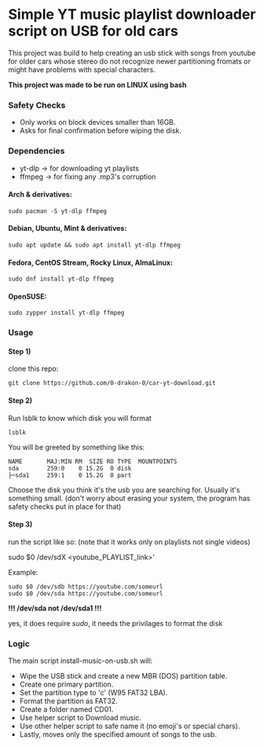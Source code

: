 # Simple YT music playlist downloader script on USB for old cars

This project was build to help creating an usb stick with songs from youtube for older cars whose stereo do not recognize newer partitioning fromats or might have problems with special characters.

**This project was made to be run on LINUX using bash**

### Safety Checks
* Only works on block devices smaller than 16GB.
* Asks for final confirmation before wiping the disk.


### Dependencies
 * yt-dlp -> for downloading yt playlists
 * ffmpeg -> for fixing any .mp3's corruption

#### Arch & derivatives:
```
sudo pacman -S yt-dlp ffmpeg
```

#### Debian, Ubuntu, Mint & derivatives:
```
sudo apt update && sudo apt install yt-dlp ffmpeg
```

#### Fedora, CentOS Stream, Rocky Linux, AlmaLinux:
```
sudo dnf install yt-dlp ffmpeg
```

#### OpenSUSE:
```
sudo zypper install yt-dlp ffmpeg
```

### Usage

#### Step 1)
clone this repo:

```
git clone https://github.com/0-drakon-0/car-yt-download.git
```

#### Step 2)
Run lsblk to know which disk you will format

```
lsblk
```

You will be greeted by something like this:

```
NAME       MAJ:MIN RM  SIZE RO TYPE  MOUNTPOINTS
sda        259:0    0 15.2G  0 disk
├─sda1     259:1    0 15.2G  0 part
```

Choose the disk you think it's the usb you are searching for. Usually it's something small. (don't worry about erasing your system, the program has safety checks put in place for that)

#### Step 3)
run the script like so: (note that it works only on playlists not single videos)

sudo $0 /dev/sdX <youtube_PLAYLIST_link>'

Example:
```
sudo $0 /dev/sdb https://youtube.com/someurl
sudo $0 /dev/sda https://youtube.com/someurl
```

**!!! /dev/sda not /dev/sda1 !!!**

yes, it does require *sudo*, it needs the privilages to format the disk

### Logic

The main script install-music-on-usb.sh will:

* Wipe the USB stick and create a new MBR (DOS) partition table.
* Create one primary partition.
* Set the partition type to 'c' (W95 FAT32 LBA).
* Format the partition as FAT32.
* Create a folder named CD01.
* Use helper script to Download music.
* Use other helper script to safe name it (no emoji's or special chars).
* Lastly, moves only the specified amount of songs to the usb.


